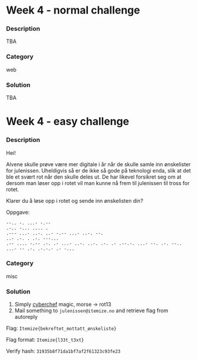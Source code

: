 # Week 4 - normal challenge

### Description

TBA

### Category

web

### Solution

TBA

# Week 4 - easy challenge

### Description

Hei!

Alvene skulle prøve være mer digitale i år når de skulle samle inn ønskelister for julenissen. Uheldigvis så er de ikke så gode på teknologi enda, slik at det ble et svært rot når den skulle deles ut. De har likevel forsikret seg om at dersom man løser opp i rotet vil man kunne nå frem til julenissen til tross for rotet.

Klarer du å løse opp i rotet og sende inn ønskelisten din?

Oppgave:

```
--.. -. ...- -.--
.-.. -... .... .
.--- ...- ..-. ..- -.-- ...- ..-. --.
..- .-. . .-. ---...
.-- .... -.-- .-. .- ...- ..-. ..-. .-. .- .--.-. ...- --. .-. --.. ...- -- .-. .-.-.- .- -...
```

### Category

misc

### Solution

1. Simply [cyberchef](<https://gchq.github.io/CyberChef/#recipe=From_Morse_Code('Space','Line%20feed')ROT13(true,true,false,13)&input=LS0uLiAtLiAuLi4tIC0uLS0KLi0uLiAtLi4uIC4uLi4gLgouLS0tIC4uLi0gLi4tLiAuLi0gLS4tLSAuLi4tIC4uLS4gLS0uCi4uLSAuLS4gLiAuLS4gLS0tLi4uCi4tLSAuLi4uIC0uLS0gLi0uIC4tIC4uLi0gLi4tLiAuLi0uIC4tLiAuLSAuLS0uLS4gLi4uLSAtLS4gLi0uIC0tLi4gLi4uLSAtLSAuLS4gLi0uLS4tIC4tIC0uLi4>) magic, morse -> rot13
2. Mail something to `julenissen@itemize.no` and retrieve flag from autoreply

Flag: `Itemize{bekreftet_mottatt_ønskeliste}`

Flag format: `Itemize{l33t_t3xt}`

Verify hash: `31935b8f71da1bf7af2f61323c93fe23`
